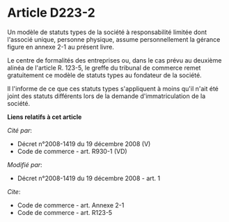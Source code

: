 # Article D223-2

Un modèle de statuts types de la société à responsabilité limitée dont l'associé unique, personne physique, assume
personnellement la gérance figure en annexe 2-1 au présent livre. 

Le centre de formalités des entreprises ou, dans le cas prévu au deuxième alinéa de l'article R. 123-5, le greffe du tribunal
de commerce remet gratuitement ce modèle de statuts types au fondateur de la société. 

Il l'informe de ce que ces statuts types s'appliquent à moins qu'il n'ait été joint des statuts différents lors de la demande
d'immatriculation de la société.

**Liens relatifs à cet article**

_Cité par_:

  - Décret n°2008-1419 du 19 décembre 2008 (V)
  - Code de commerce - art. R930-1 (VD)

_Modifié par_:

  - Décret n°2008-1419 du 19 décembre 2008 - art. 1

_Cite_:

  - Code de commerce - art. Annexe 2-1
  - Code de commerce - art. R123-5
